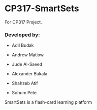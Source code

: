 # CP317-SmartSets
For CP317 Project.

### Developed by:
* Adil Budak

* Andrew Matlow

* Jude Al-Saeed

* Alexander Bukala

* Shahzeb Atif

* Sohum Pete 


SmartSets is a flash-card learning platform
